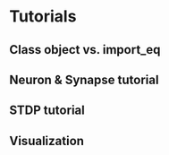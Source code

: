 # Tutorials

## Class object vs. import_eq

## Neuron & Synapse tutorial

## STDP tutorial

## Visualization